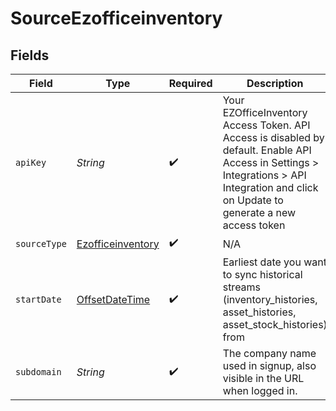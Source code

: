 # SourceEzofficeinventory


## Fields

| Field                                                                                                                                                                                     | Type                                                                                                                                                                                      | Required                                                                                                                                                                                  | Description                                                                                                                                                                               |
| ----------------------------------------------------------------------------------------------------------------------------------------------------------------------------------------- | ----------------------------------------------------------------------------------------------------------------------------------------------------------------------------------------- | ----------------------------------------------------------------------------------------------------------------------------------------------------------------------------------------- | ----------------------------------------------------------------------------------------------------------------------------------------------------------------------------------------- |
| `apiKey`                                                                                                                                                                                  | *String*                                                                                                                                                                                  | :heavy_check_mark:                                                                                                                                                                        | Your EZOfficeInventory Access Token. API Access is disabled by default. Enable API Access in Settings > Integrations > API Integration and click on Update to generate a new access token |
| `sourceType`                                                                                                                                                                              | [Ezofficeinventory](../../models/shared/Ezofficeinventory.md)                                                                                                                             | :heavy_check_mark:                                                                                                                                                                        | N/A                                                                                                                                                                                       |
| `startDate`                                                                                                                                                                               | [OffsetDateTime](https://docs.oracle.com/javase/8/docs/api/java/time/OffsetDateTime.html)                                                                                                 | :heavy_check_mark:                                                                                                                                                                        | Earliest date you want to sync historical streams (inventory_histories, asset_histories, asset_stock_histories) from                                                                      |
| `subdomain`                                                                                                                                                                               | *String*                                                                                                                                                                                  | :heavy_check_mark:                                                                                                                                                                        | The company name used in signup, also visible in the URL when logged in.                                                                                                                  |
